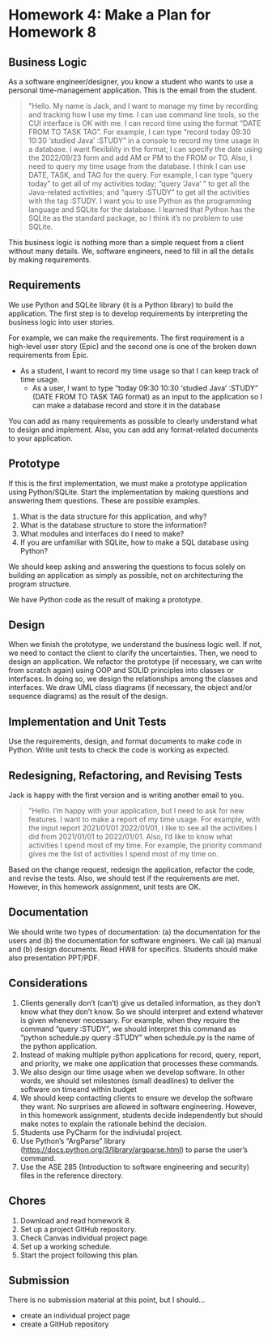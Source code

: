 # Homework 4: Make a Plan for Homework 8

## Business Logic

As a software engineer/designer, you know a student who wants to use a personal time-management application. This is the email from the student.

> "Hello. My name is Jack, and I want to manage my time by recording and tracking how I use my time. I can use command line tools, so the CUI interface is OK with me. I can record time using the format “DATE FROM TO TASK TAG”. For example, I can type “record today 09:30 10:30 ‘studied Java’ :STUDY” in a console to record my time usage in a database. I want flexibility in the format; I can specify the date using the 2022/09/23 form and add AM or PM to the FROM or TO. Also, I need to query my time usage from the database. I think I can use DATE, TASK, and TAG for the query. For example, I can type “query today” to get all of my activities today; “query ‘Java’ ” to get all the Java-related activities; and “query :STUDY” to get all the activities with the tag :STUDY. I want you to use Python as the programming language and SQLite for the database. I learned that Python has the SQLite as the standard package, so I think it’s no problem to use SQLite.

This business logic is nothing more than a simple request from a client without many details. We, software engineers, need to fill in all the details by making requirements.

## Requirements

We use Python and SQLite library (it is a Python library) to build the application. The first step is to develop requirements by interpreting the business logic into user stories.

For example, we can make the requirements. The first requirement is a high-level user story (Epic) and the second one is one of the broken down requirements from Epic.

- As a student, I want to record my time usage so that I can keep track of time usage.
    - As a user, I want to type “today 09:30 10:30 ‘studied Java’ :STUDY” (DATE FROM TO TASK TAG format) as an input to the application so I can make a database record and store it in the database

You can add as many requirements as possible to clearly understand what to design and implement. Also, you can add any format-related documents to your application.

## Prototype

If this is the first implementation, we must make a prototype application using Python/SQLite. Start the implementation by making questions and answering them questions. These are possible examples.

1. What is the data structure for this application, and why?
2. What is the database structure to store the information?
3. What modules and interfaces do I need to make?
4. If you are unfamiliar with SQLite, how to make a SQL database using Python?

We should keep asking and answering the questions to focus solely on building an application as simply as possible, not on architecturing the program structure.

We have Python code as the result of making a prototype.

## Design

When we finish the prototype, we understand the business logic well. If not, we need to contact the client to clarify the uncertainties. Then, we need to design an application. We refactor the prototype (if necessary, we can write from scratch again) using OOP and SOLID principles into classes or interfaces. In doing so, we design the relationships among the classes and interfaces. We draw UML class diagrams (if necessary, the object and/or sequence diagrams) as the result of the design.

## Implementation and Unit Tests

Use the requirements, design, and format documents to make code in Python. Write unit tests to check the code is working as expected.

## Redesigning, Refactoring, and Revising Tests

Jack is happy with the first version and is writing another email to you.

> "Hello. I’m happy with your application, but I need to ask for new features. I want to make a report of my time usage. For example, with the input report 2021/01/01 2022/01/01, I like to see all the activities I did from 2021/01/01 to 2022/01/01. Also, I’d like to know what activities I spend most of my time. For example, the priority command gives me the list of activities I spend most of my time on.

Based on the change request, redesign the application, refactor the code, and revise the tests. Also, we should test if the requirements are met. However, in this homework assignment, unit tests are OK.

## Documentation

We should write two types of documentation: (a) the documentation for the users and (b) the documentation for software engineers. We call (a) manual and (b) design documents. Read HW8 for specifics. Students should make also presentation PPT/PDF.

## Considerations

1. Clients generally don’t (can’t) give us detailed information, as they don’t know what they don’t know. So we should interpret and extend whatever is given whenever necessary. For example, when they require the command “query :STUDY”, we should interpret this command as “python schedule.py query :STUDY” when schedule.py is the name of the python application.
2. Instead of making multiple python applications for record, query, report, and priority, we make one application that processes these commands.
3. We also design our time usage when we develop software. In other words, we should set milestones (small deadlines) to deliver the software on timeand within budget
4. We should keep contacting clients to ensure we develop the software they want. No surprises are allowed in software engineering. However, in this homework assignment, students decide independently but should make notes to explain the rationale behind the decision.
5. Students use PyCharm for the indiviudal project.
6. Use Python’s “ArgParse” library (https://docs.python.org/3/library/argparse.html) to parse the user’s command.
7. Use the ASE 285 (Introduction to software engineering and security) files in the reference directory.

## Chores

1. Download and read homework 8.
2. Set up a project GitHub repository.
3. Check Canvas individual project page.
4. Set up a working schedule.
5. Start the project following this plan.

## Submission

There is no submission material at this point, but I should...
- create an individual project page
- create a GitHub repository